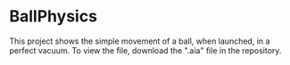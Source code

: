 # BallPhysics
This project shows the simple movement of a ball, when launched, in a perfect vacuum. To view the file, download the ".aia" file in the repository. 
